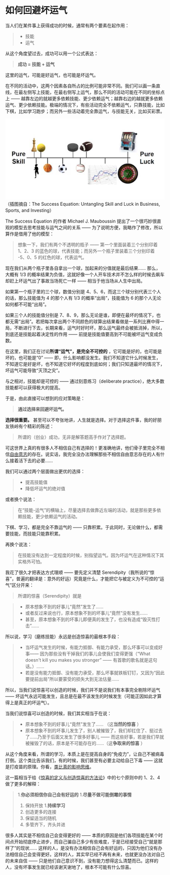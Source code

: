 # 如何回避坏运气
 
 当人们在某件事上获得成功的时候，通常有两个要素在起作用：
 
 > - 技能
 > - 运气
 
 从这个角度望过去，成功可以用一个公式表达：
 
 >**成功 = 技能 + 运气** 
 
 这里的运气，可能是好运气，也可能是坏运气。
 
 在不同的活动中，这两个因素各自所占的比例可能非常不同。我们可以画一条直线，在最左侧写上技能，在最右侧写上运气，那么不同的活动可能在不同的坐标点上 —— 越靠左边的就越更多依赖技能、更少依赖运气；越靠右边的越就更多依赖运气、更少依赖技能。极端的情况下，有些活动完全不依赖运气，只靠技能，比如下棋，比如学习跑步；而另外一些活动着完全靠运气，与技能无关，比如买彩票。
 
 ![](images/skill-luck-continuum.jpg)
 （插图摘自：The Success Equation: Untangling Skill and Luck in Business, Sports, and Investing）
 
 The Success Equation 的作者 Michael J. Mauboussin 提出了一个很巧妙很直观的模型去思考技能与运气之间的关系 —— 为了说明方便，我略作了修改，所以算作是借用了他的模型：
 
 > 想象一下，我们有两个不透明的瓶子 —— 第一个里面装着三个分别印着 1、2、3 的蓝色的球，代表技能；而另外一个瓶子里装着三个分别印着 -5、0、5 的红色的球，代表运气。
 
 现在我们从两个瓶子里各自拿出一个球，加起来的分值就是最后结果…… 那么，大概有 1/3 的概率结果为负值，这就好像一个人开车技术并不怎么样的时候去飙车却赶上坏运气出了事故当场死亡一样 —— 相当于他当场从人生中出局。
 
 如果第一个瓶子里的三个球，数值分别是 4、5、6，而这三个球分别代表三个人的话，那么技能值为 4 的那个人有 1/3 的概率“出局”，技能值为 6 的那个人无论如何都不可能“出局”。
 
 如果三个人的技能值分别是 7、8、9，那么无论是谁，即便在最坏的情况下，也都无需“出局”。若把每次拿出两个不同颜色的球算出结果看做是一系列比赛中得一局，不断进行下去，长期来看，运气时好时坏，那么运气最终会被抵消掉，所以，到底还是技能起着决定性的作用 —— 前提是技能值要高到不可能被坏运气变成负数。
 
 在这里，我们正在讨论**所谓“运气”，是完全不可控的** ，它可能是好的，也可能是坏的，也可能是“0” —— 即，什么影响都没发生。我们不知道它什么时候发生，不知道它是好是坏，也不知道它好坏的程度到底如何；我们只知道最坏的情况下，坏运气可能导致“灭顶之灾”。
 
 与之相对，技能却是可控的 —— 通过刻意练习（deliberate practice），绝大多数技能都可以获得极大的提高。
 
 于是，由此直接可以想到的应对策略是：
 
 >**通过选择来回避坏运气。** 
 
**选择很重要。** 甚至可以不夸张地讲，人生就是选择。对于选择这件事，我的好朋友铁岭有个精彩的陈述：
 
 > 所谓的（创业）成功，无非是解答题高手作对了选择题。
 
 可这世界上真的有很多人不相信自己有选择的！更准确地讲，他们骨子里完全不相信[自由意志](B05.md)的存在。说实话，我完全没办法理解那些不相信自由意志存在的人有什么接着活下去的必要……
 
 我们可以通过两个层面做出更优的选择：
 
 > - 提高技能值
 > - 降低坏运气的绝对值
 
 或者换个说法：
 
 > 在“技能-运气”的横轴上，尽量选择去做靠近左端的活动，就是那些更多依赖技能，更少依赖运气的活动。
 
 下棋、学习，都是完全不靠运气的 —— 只靠积累。于此同时，无论做什么，都需要技能，而技能只能靠积累。
 
 再换个说法：
 
 > 在技能没有达到一定程度的时候，别指望运气。因为坏运气在这种情况下其实格外可怕。
 
 我花了很久才把表达方式理顺 —— 要先定义清楚 Serendipity（我所说的“惊喜”，普遍的翻译是：意外的好运）究竟是什么，才能把它与被定义为不可控的“运气”区分开来：
 
 > 所谓的惊喜（Serendipity）就是
 
 > - 原本想象不到的好事儿“竟然”发生了…… 
 > - 或者反过来说也行，原本想象不到的坏事儿“竟然”没有发生……
 > - 甚至，原本想象不到的坏事儿即便真的发生了，也没有造成“毁灭性打击”……
 
 所以说，学习（磨练技能）永远是创造惊喜的最根本手段：
 
 > - 当坏运气发生的时候，有能力抵御、有能力承受，那么坏事可以变成好事—— 因为那些没有干掉我们的事儿会使我们变得更强（“What doesn't kill you makes you stronger” —— 有首歌的歌名就是这句话。）……
 > - 若是没有能力抵御、没有能力承受，那么坏事就铁板钉钉，又因为“因此要提前出局”所以要蒙受的损失大到无法估量……
 
 所以，当我们说惊喜可以创造的时候，我们并不是说我们有本事完全剔除坏运气 —— 坏运气永远可能发生，且总是在最不该发生的时候发生（可能正因如此才算得上是真正的坏运气）。
 
 当我们说惊喜可以创造的时候，我们其实相当于在说：
 
 > - 原本想象不到的好事儿“竟然”发生了…… （这**当然的惊喜** ）
 > - 原本想象不到的坏事儿发生了，别人被摧毁了，我们却扛住了、挺过去了……乃至于后面又发生了很多好事儿 —— 而这些好事，若是我们早就被摧毁了的话，原本是不可能存在的……（这**争取来的惊喜** ）
 
 从这个角度来看，所谓的学习，本质上是在提高自身的“免疫力”，让自己不被病毒打倒。这个类比告诉我们，有的时候，我们甚至有必要主动给自己下毒 —— 这就是打疫苗的原理。你看，[类比真的影响思维](A09.md)。
 
 这一篇相当于给《[惊喜的定义与创造惊喜的方法论](A18.md)》中的七个原则中的 1、2、4 做了更多的解释：
 
 > 1.**你必须相信你自己会有好运的** 
 > 1.**尽量不做可能倒霉的事情** 
 > 1. 保持开放
 > 1.**持续学习** 
 > 1. 创造更多的连接
 > 1. 保留适当的随机
 > 1. 多管齐下，齐头并进
 
 很多人其实是不相信自己会变得更好的 —— 本质的原因是他们各项技能在某个时间点开始彻底停止进步，而自己骗自己多少有些难度，于是已经接受自己“就是那样了”的现状…… 这样的人，是没有办法相信自己会有好运的，只因为他们没有办法相信自己会变得更好。这样的人，其实早已经不再有未来，也就更没办法对自己的未来自信 —— 只是他们自己意识不到，没有能力想得这么清楚而已。这样的人，没有坏事发生就已经该谢天谢地了，根本不可能有什么惊喜。